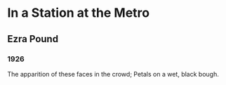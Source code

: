# In a Station at the Metro
## Ezra Pound
### 1926

The apparition of these faces in the crowd;
Petals on a wet, black bough.
